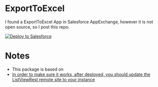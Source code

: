 ExportToExcel
==================
I found a ExportToExcel App in Salesforce AppExchange, however it is not open source, so I post this repo.

<a href="https://githubsfdeploy.herokuapp.com?owner=xjsender&repo=ExportToExcel">
  <img alt="Deploy to Salesforce"
       src="https://raw.githubusercontent.com/afawcett/githubsfdeploy/master/src/main/webapp/resources/img/deploy.png">
</a>

# Notes
* This package is based on <a href="https://github.com/Karanraj/ExportfromListView" />
* In order to make sure it works, after deployed, you should update the ListViewRest remote site to your instance
